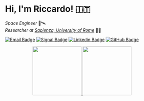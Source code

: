 # Hi, I'm Riccardo! :it:

_Space Engineer_ :rocket::artificial_satellite:\
_Researcher at [Sapienza, University of Rome](https://www.uniroma1.it/)_ :mage_man:

[![Email Badge](https://img.shields.io/badge/-me@astrorick.space-purple?style=flat-square&logo=mail.ru)](mailto:me@astrorick.space)
[![Signal Badge](https://img.shields.io/badge/-Astrorick.04-3A76F0?style=flat-square&logo=signal&logoColor=white)](https://signal.me/#eu/Lm5t6fHJmkwj8yqIW9inyqUxhdBbV17xk4tNdzqVIJ-bviFHgc9Ava465AF6xaup)
[![Linkedin Badge](https://img.shields.io/badge/-astrorick-0077B5?style=flat-square&logo=Linkedin)](https://www.linkedin.com/in/astrorick/)
[![GitHub Badge](https://img.shields.io/github/followers/astrorick?style=social&logo=github&label=Follow%20Me)](https://github.com/astrorick)

<p align="center">
  <a href="https://github.com/anuraghazra/github-readme-stats">
    <img height="160" src="https://github-readme-stats.vercel.app/api/?username=astrorick&theme=react" />
  </a>
  <a href="https://github.com/anuraghazra/github-readme-stats">
    <img height="160" src="https://github-readme-stats.vercel.app/api/top-langs?username=astrorick&layout=compact&theme=react" />
  </a>
</p>
